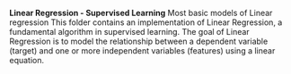 **Linear Regression - Supervised Learning**
Most basic models of Linear regression
This folder contains an implementation of Linear Regression, a fundamental algorithm in supervised learning. The goal of Linear Regression is to model the relationship between a dependent variable (target) and one or more independent variables (features) using a linear equation.
